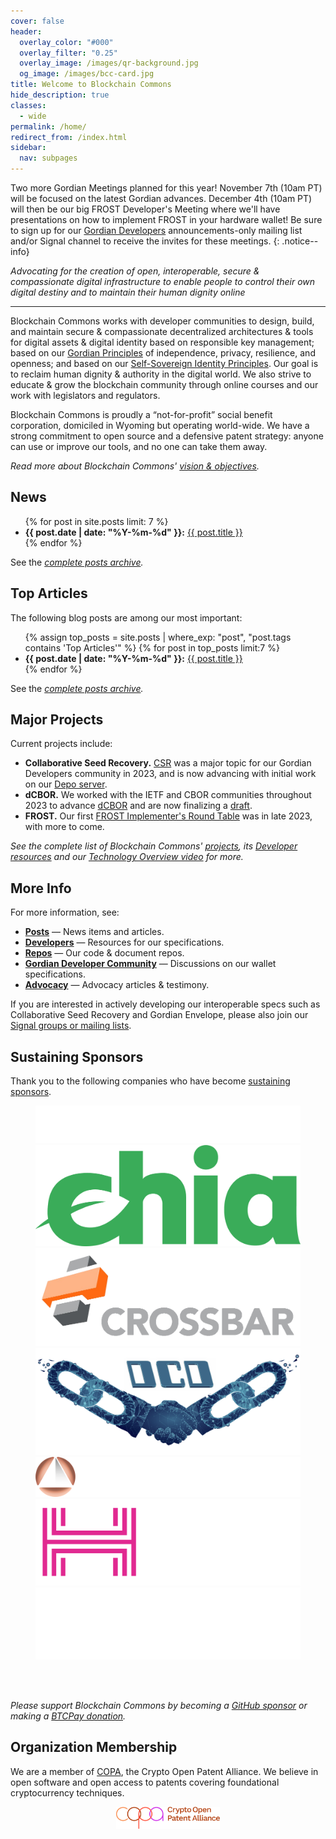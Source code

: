 ```yaml
---
cover: false
header:
  overlay_color: "#000"
  overlay_filter: "0.25"
  overlay_image: /images/qr-background.jpg
  og_image: /images/bcc-card.jpg
title: Welcome to Blockchain Commons
hide_description: true
classes:
  - wide
permalink: /home/
redirect_from: /index.html
sidebar:
  nav: subpages
---
```


Two more Gordian Meetings planned for this year! November 7th (10am PT) will be focused on the latest Gordian advances. December 4th (10am PT) will then be our big FROST Developer's Meeting where we'll have presentations on how to implement FROST in your hardware wallet! Be sure to sign up for our [Gordian Developers](https://www.blockchaincommons.com/subscribe/) announcements-only mailing list and/or Signal channel to receive the invites for these meetings.
{: .notice--info}

_Advocating for the creation of open, interoperable, secure &
compassionate digital infrastructure to enable people to control their
own digital destiny and to maintain their human dignity online_

<hr>

Blockchain Commons works with developer communities to design, build, and maintain secure & compassionate decentralized architectures & tools for digital assets & digital identity based on responsible key management; based on our [Gordian Principles](https://github.com/BlockchainCommons/Gordian#gordian-principles) of independence, privacy, resilience, and openness; and based on our [Self-Sovereign Identity Principles](https://github.com/WebOfTrustInfo/self-sovereign-identity/blob/master/self-sovereign-identity-principles.md). Our goal is to reclaim human dignity & authority in the digital world. We also strive to educate & grow the blockchain community through online courses and our work with legislators and regulators.

Blockchain Commons is proudly a “not-for-profit” social benefit corporation, domiciled in Wyoming but operating world-wide. We have a strong commitment to open source and a defensive patent strategy: anyone can use or improve our tools, and no one can take them away. 

_Read more about Blockchain Commons' [vision & objectives](vision.md)._

## News

<ul>
{% for post in site.posts limit: 7 %}
<li><b>{{ post.date | date: "%Y-%m-%d" }}:</b> <a href="{{ post.url }}">{{ post.title }}</a></li>
{% endfor %}
</ul>

See the _[complete posts archive](https://www.blockchaincommons.com/posts/)._


## Top Articles

The following blog posts are among our most important:

<ul>
{% assign top_posts = site.posts | where_exp: "post", "post.tags contains 'Top Articles'" %}
{% for post in top_posts limit:7 %}
<li><b>{{ post.date | date: "%Y-%m-%d" }}:</b> <a href="{{ post.url }}">{{ post.title }}</a></li>
{% endfor %}
</ul>

See the _[complete posts archive](https://www.blockchaincommons.com/posts/)._

## Major Projects

Current projects include:

* **Collaborative Seed Recovery.** [CSR](https://developer.blockchaincommons.com/csr/) was a major topic for our Gordian Developers community in 2023, and is now advancing with initial work on our [Depo server](https://github.com/BlockchainCommons/bc-depo-rust).
* **dCBOR.** We worked with the IETF and CBOR communities throughout 2023 to advance [dCBOR](https://developer.blockchaincommons.com/dcbor/) and are now finalizing a [draft](https://datatracker.ietf.org/doc/draft-mcnally-deterministic-cbor/).
* **FROST.** Our first [FROST Implementer's Round Table](https://developer.blockchaincommons.com/frost/meeting1/) was in late 2023, with more to come.
  
_See the complete list of Blockchain Commons' [projects](/projects/), its [Developer resources](https://developer.blockchaincommons.com) and our [Technology Overview video](https://www.youtube.com/embed/RYgOFSdUqWY) for more._

## More Info

For more information, see:
* [**Posts**](https://www.blockchaincommons.com/posts/) — News items and articles.
* [**Developers**](https://developer.blockchaincommons.com/) — Resources for our specifications.
* [**Repos**](https://github.com/BlockchainCommons) — Our code & document repos.
* [**Gordian Developer Community**](https://github.com/BlockchainCommons/Gordian-Developer-Community/discussions) — Discussions on our wallet specifications.
* [**Advocacy**](https://advocacy.blockchaincommons.com/) — Advocacy articles & testimony.

If you are interested in actively developing our interoperable specs such as Collaborative Seed Recovery and Gordian Envelope, please also join our [Signal groups or mailing lists](/subscribe/).

## Sustaining Sponsors

Thank you to the following companies who have become [sustaining sponsors](sponsors.html).

<figure class="third">
  <a href="https://bitmark.com/"><img src="/images/sponsors/bitmark-logo-black.png"></a>
  <a href="https://www.chia.net/"><img src="/images/sponsors/chia-logo.png"></a>
  <a href="https://www.crossbar-inc.com/"><img src="/images/sponsors/crossbar-black.png"></a>
  <a href="https://contract.design/"><img src="/images/sponsors/dcd-logo.png"></a>
  <a href="https://foundationdevices.com/"><img src="/images/sponsors/foundation-logo-black.png"></a>
  <a href="https://hrf.org/"><img src="/images/sponsors/hrf-white.png"></a>
  <a href="https://unchained-capital.com/"><img src="/images/sponsors/unchained-capital-black.png"></a>
</figure>

<br><br>

_Please support Blockchain Commons by becoming a [GitHub sponsor](https://github.com/sponsors/BlockchainCommons) or making a [BTCPay donation](https://btcpay.blockchaincommons.com/)._

## Organization Membership

We are a member of [COPA](https://open-patent.org/), the Crypto Open Patent Alliance. We believe in open software and open access to patents covering foundational cryptocurrency techniques.

<p align="center">
  <a href="https://www.opencrypto.org/"><img src="/images/copa-logo.png" width="33%" align="center"></a>
</p>
